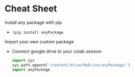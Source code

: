 # Cheat Sheet

Install any package with pip
- `!pip install anyPackage`

Import your own custom package
- Connect google drive to your colab session
  ```python
  import sys
  sys.path.append('/content/drive/MyDrive/anyPackage/')
  import anyPackage
  ```
